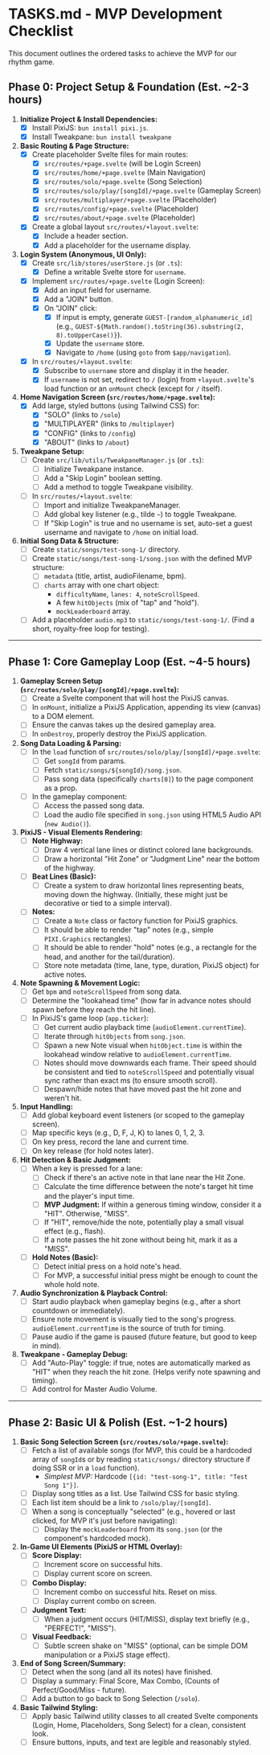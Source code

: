 # TASKS.md - MVP Development Checklist

This document outlines the ordered tasks to achieve the MVP for our rhythm game.

## Phase 0: Project Setup & Foundation (Est. ~2-3 hours)

1.  **Initialize Project & Install Dependencies:**
    *   [x] Install PixiJS: `bun install pixi.js`.
    *   [x] Install Tweakpane: `bun install tweakpane`

2.  **Basic Routing & Page Structure:**
    *   [x] Create placeholder Svelte files for main routes:
        *   [x] `src/routes/+page.svelte` (will be Login Screen)
        *   [x] `src/routes/home/+page.svelte` (Main Navigation)
        *   [x] `src/routes/solo/+page.svelte` (Song Selection)
        *   [x] `src/routes/solo/play/[songId]/+page.svelte` (Gameplay Screen)
        *   [x] `src/routes/multiplayer/+page.svelte` (Placeholder)
        *   [x] `src/routes/config/+page.svelte` (Placeholder)
        *   [x] `src/routes/about/+page.svelte` (Placeholder)
    *   [x] Create a global layout `src/routes/+layout.svelte`:
        *   [x] Include a header section.
        *   [x] Add a placeholder for the username display.

3.  **Login System (Anonymous, UI Only):**
    *   [x] Create `src/lib/stores/userStore.js` (or `.ts`):
        *   [x] Define a writable Svelte store for `username`.
    *   [x] Implement `src/routes/+page.svelte` (Login Screen):
        *   [x] Add an input field for username.
        *   [x] Add a "JOIN" button.
        *   [x] On "JOIN" click:
            *   [x] If input is empty, generate `GUEST-[random_alphanumeric_id]` (e.g., `GUEST-${Math.random().toString(36).substring(2, 8).toUpperCase()}`).
            *   [x] Update the `username` store.
            *   [x] Navigate to `/home` (using `goto` from `$app/navigation`).
    *   [x] In `src/routes/+layout.svelte`:
        *   [x] Subscribe to `username` store and display it in the header.
        *   [x] If `username` is not set, redirect to `/` (login) from `+layout.svelte`'s load function or an `onMount` check (except for `/` itself).

4.  **Home Navigation Screen (`src/routes/home/+page.svelte`):**
    *   [x] Add large, styled buttons (using Tailwind CSS) for:
        *   [x] "SOLO" (links to `/solo`)
        *   [x] "MULTIPLAYER" (links to `/multiplayer`)
        *   [x] "CONFIG" (links to `/config`)
        *   [x] "ABOUT" (links to `/about`)

5.  **Tweakpane Setup:**
    *   [ ] Create `src/lib/utils/TweakpaneManager.js` (or `.ts`):
        *   [ ] Initialize Tweakpane instance.
        *   [ ] Add a "Skip Login" boolean setting.
        *   [ ] Add a method to toggle Tweakpane visibility.
    *   [ ] In `src/routes/+layout.svelte`:
        *   [ ] Import and initialize TweakpaneManager.
        *   [ ] Add global key listener (e.g., tilde `~`) to toggle Tweakpane.
        *   [ ] If "Skip Login" is true and no username is set, auto-set a guest username and navigate to `/home` on initial load.

6.  **Initial Song Data & Structure:**
    *   [ ] Create `static/songs/test-song-1/` directory.
    *   [ ] Create `static/songs/test-song-1/song.json` with the defined MVP structure:
        *   [ ] `metadata` (title, artist, audioFilename, bpm).
        *   [ ] `charts` array with one chart object:
            *   `difficultyName`, `lanes: 4`, `noteScrollSpeed`.
            *   A few `hitObjects` (mix of "tap" and "hold").
            *   `mockLeaderboard` array.
    *   [ ] Add a placeholder `audio.mp3` to `static/songs/test-song-1/`. (Find a short, royalty-free loop for testing).

---

## Phase 1: Core Gameplay Loop (Est. ~4-5 hours)

1.  **Gameplay Screen Setup (`src/routes/solo/play/[songId]/+page.svelte`):**
    *   [ ] Create a Svelte component that will host the PixiJS canvas.
    *   [ ] In `onMount`, initialize a PixiJS Application, appending its view (canvas) to a DOM element.
    *   [ ] Ensure the canvas takes up the desired gameplay area.
    *   [ ] In `onDestroy`, properly destroy the PixiJS application.

2.  **Song Data Loading & Parsing:**
    *   [ ] In the `load` function of `src/routes/solo/play/[songId]/+page.svelte`:
        *   [ ] Get `songId` from params.
        *   [ ] Fetch `static/songs/${songId}/song.json`.
        *   [ ] Pass song data (specifically `charts[0]`) to the page component as a prop.
    *   [ ] In the gameplay component:
        *   [ ] Access the passed song data.
        *   [ ] Load the audio file specified in `song.json` using HTML5 Audio API (`new Audio()`).

3.  **PixiJS - Visual Elements Rendering:**
    *   [ ] **Note Highway:**
        *   [ ] Draw 4 vertical lane lines or distinct colored lane backgrounds.
        *   [ ] Draw a horizontal "Hit Zone" or "Judgment Line" near the bottom of the highway.
    *   [ ] **Beat Lines (Basic):**
        *   [ ] Create a system to draw horizontal lines representing beats, moving down the highway. (Initially, these might just be decorative or tied to a simple interval).
    *   [ ] **Notes:**
        *   [ ] Create a `Note` class or factory function for PixiJS graphics.
        *   [ ] It should be able to render "tap" notes (e.g., simple `PIXI.Graphics` rectangles).
        *   [ ] It should be able to render "hold" notes (e.g., a rectangle for the head, and another for the tail/duration).
        *   [ ] Store note metadata (time, lane, type, duration, PixiJS object) for active notes.

4.  **Note Spawning & Movement Logic:**
    *   [ ] Get `bpm` and `noteScrollSpeed` from song data.
    *   [ ] Determine the "lookahead time" (how far in advance notes should spawn before they reach the hit line).
    *   [ ] In PixiJS's game loop (`app.ticker`):
        *   [ ] Get current audio playback time (`audioElement.currentTime`).
        *   [ ] Iterate through `hitObjects` from `song.json`.
        *   [ ] Spawn a new Note visual when `hitObject.time` is within the lookahead window relative to `audioElement.currentTime`.
        *   [ ] Notes should move downwards each frame. Their speed should be consistent and tied to `noteScrollSpeed` and potentially visual sync rather than exact ms (to ensure smooth scroll).
        *   [ ] Despawn/hide notes that have moved past the hit zone and weren't hit.

5.  **Input Handling:**
    *   [ ] Add global keyboard event listeners (or scoped to the gameplay screen).
    *   [ ] Map specific keys (e.g., D, F, J, K) to lanes 0, 1, 2, 3.
    *   [ ] On key press, record the lane and current time.
    *   [ ] On key release (for hold notes later).

6.  **Hit Detection & Basic Judgment:**
    *   [ ] When a key is pressed for a lane:
        *   [ ] Check if there's an active note in that lane near the Hit Zone.
        *   [ ] Calculate the time difference between the note's target hit time and the player's input time.
        *   [ ] **MVP Judgment:** If within a generous timing window, consider it a "HIT". Otherwise, "MISS".
        *   [ ] If "HIT", remove/hide the note, potentially play a small visual effect (e.g., flash).
        *   [ ] If a note passes the hit zone without being hit, mark it as a "MISS".
    *   [ ] **Hold Notes (Basic):**
        *   [ ] Detect initial press on a hold note's head.
        *   [ ] For MVP, a successful initial press might be enough to count the whole hold note.

7.  **Audio Synchronization & Playback Control:**
    *   [ ] Start audio playback when gameplay begins (e.g., after a short countdown or immediately).
    *   [ ] Ensure note movement is visually tied to the song's progress. `audioElement.currentTime` is the source of truth for timing.
    *   [ ] Pause audio if the game is paused (future feature, but good to keep in mind).

8.  **Tweakpane - Gameplay Debug:**
    *   [ ] Add "Auto-Play" toggle: if true, notes are automatically marked as "HIT" when they reach the hit zone. (Helps verify note spawning and timing).
    *   [ ] Add control for Master Audio Volume.

---

## Phase 2: Basic UI & Polish (Est. ~1-2 hours)

1.  **Basic Song Selection Screen (`src/routes/solo/+page.svelte`):**
    *   [ ] Fetch a list of available songs (for MVP, this could be a hardcoded array of `songId`s or by reading `static/songs/` directory structure if doing SSR or in a `load` function).
        *   *Simplest MVP:* Hardcode `[{id: "test-song-1", title: "Test Song 1"}]`.
    *   [ ] Display song titles as a list. Use Tailwind CSS for basic styling.
    *   [ ] Each list item should be a link to `/solo/play/[songId]`.
    *   [ ] When a song is conceptually "selected" (e.g., hovered or last clicked, for MVP it's just before navigating):
        *   [ ] Display the `mockLeaderboard` from its `song.json` (or the component's hardcoded mock).

2.  **In-Game UI Elements (PixiJS or HTML Overlay):**
    *   [ ] **Score Display:**
        *   [ ] Increment score on successful hits.
        *   [ ] Display current score on screen.
    *   [ ] **Combo Display:**
        *   [ ] Increment combo on successful hits. Reset on miss.
        *   [ ] Display current combo on screen.
    *   [ ] **Judgment Text:**
        *   [ ] When a judgment occurs (HIT/MISS), display text briefly (e.g., "PERFECT!", "MISS").
    *   [ ] **Visual Feedback:**
        *   [ ] Subtle screen shake on "MISS" (optional, can be simple DOM manipulation or a PixiJS stage effect).

3.  **End of Song Screen/Summary:**
    *   [ ] Detect when the song (and all its notes) have finished.
    *   [ ] Display a summary: Final Score, Max Combo, (Counts of Perfect/Good/Miss - future).
    *   [ ] Add a button to go back to Song Selection (`/solo`).

4.  **Basic Tailwind Styling:**
    *   [ ] Apply basic Tailwind utility classes to all created Svelte components (Login, Home, Placeholders, Song Select) for a clean, consistent look.
    *   [ ] Ensure buttons, inputs, and text are legible and reasonably styled.
